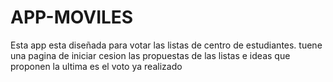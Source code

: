 # APP-MOVILES
Esta app esta diseñada para votar las listas de centro de estudiantes.
tuene una pagina de iniciar cesion 
las propuestas de las listas e ideas que proponen
la ultima es el voto ya realizado
